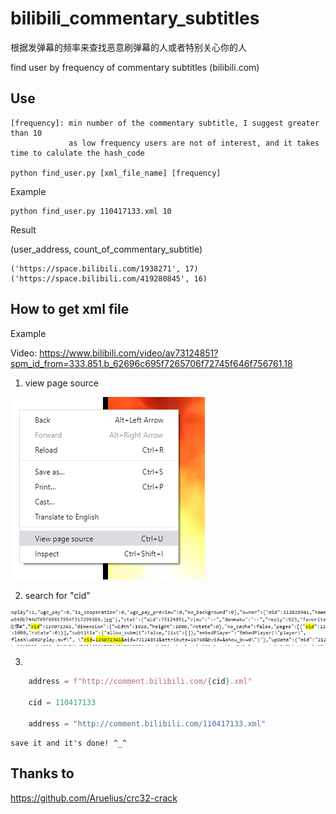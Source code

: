 # bilibili_commentary_subtitles
根据发弹幕的频率来查找恶意刷弹幕的人或者特别关心你的人

find user by frequency of commentary subtitles (bilibili.com)

## Use ##
```shell
[frequency]: min number of the commentary subtitle, I suggest greater than 10
             as low frequency users are not of interest, and it takes time to calulate the hash_code

python find_user.py [xml_file_name] [frequency]
```
Example
```shell
python find_user.py 110417133.xml 10
```
Result

(user_address, count_of_commentary_subtitle)
```poweshell
('https://space.bilibili.com/1938271', 17)
('https://space.bilibili.com/419280845', 16)
```

## How to get xml file ##

Example

Video: https://www.bilibili.com/video/av73124851?spm_id_from=333.851.b_62696c695f7265706f72745f646f756761.18

1. view page source

![picture alt](./screenshots/1.png)

2. search for "cid"

![picture alt](./screenshots/2.PNG)

3. 
```python
    address = f"http://comment.bilibili.com/{cid}.xml" 

    cid = 110417133

    address = "http://comment.bilibili.com/110417133.xml"
```

    save it and it's done! ^_^
 
 
 ## Thanks to ##
 https://github.com/Aruelius/crc32-crack
